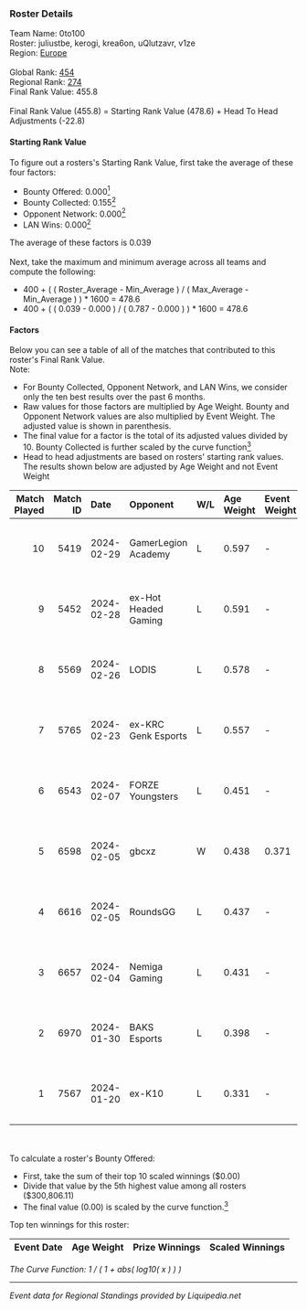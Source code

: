 ### Roster Details<br />
Team Name: 0to100<br />
Roster: juliustbe, kerogi, krea6on, uQlutzavr, v1ze<br />
Region: [Europe]( ../standings_europe.md)<br />
<br />
Global Rank: [454](../standings_global.md)<br />
Regional Rank: [274]( ../standings_europe.md)<br />
Final Rank Value:  455.8<br />
<br />
Final Rank Value (455.8) = Starting Rank Value (478.6) + Head To Head Adjustments (-22.8)<br />

#### Starting Rank Value<br />
To figure out a rosters's Starting Rank Value, first take the average of these four factors:<br />
- Bounty Offered: 0.000[<sup>1</sup>](#table2)
- Bounty Collected: 0.155[<sup>2</sup>](#table1)
- Opponent Network: 0.000[<sup>2</sup>](#table1)
- LAN Wins: 0.000[<sup>2</sup>](#table1)

The average of these factors is 0.039<br />
<br />
Next, take the maximum and minimum average across all teams and compute the following:<br />
- 400 + ( ( Roster_Average - Min_Average ) / ( Max_Average - Min_Average ) ) * 1600 = 478.6
- 400 + ( ( 0.039 - 0.000 ) / ( 0.787 - 0.000 ) ) * 1600 = 478.6


#### Factors<br />
Below you can see a table of all of the matches that contributed to this roster's Final Rank Value.<br />
Note:<br />

- For Bounty Collected, Opponent Network, and LAN Wins, we consider only the ten best results over the past 6 months.
- Raw values for those factors are multiplied by Age Weight. Bounty and Opponent Network values are also multiplied by Event Weight. The adjusted value is shown in parenthesis.
- The final value for a factor is the total of its adjusted values divided by 10. Bounty Collected is further scaled by the curve function[<sup>3</sup>](#curveFunction)
- Head to head adjustments are based on rosters' starting rank values. The results shown below are adjusted by Age Weight and not Event Weight
<span id="table1"></span><br />


| Match Played | Match ID | Date       | Opponent             | W/L | Age Weight | Event Weight | Bounty Collected | Opponent Network | LAN Wins  | H2H Adj. | Roster                                      |
| -: | -: | :- | :- | :- | :- | :- | :- | :- | :- | -: | :- |
|           10 |     5419 | 2024-02-29 | GamerLegion Academy  | L   | 0.597      | -            | -                | -                | -         |    -2.43 | juliustbe, kerogi, krea6on, uQlutzavr, v1ze |
|            9 |     5452 | 2024-02-28 | ex-Hot Headed Gaming | L   | 0.591      | -            | -                | -                | -         |    -7.44 | juliustbe, kerogi, krea6on, uQlutzavr, v1ze |
|            8 |     5569 | 2024-02-26 | LODIS                | L   | 0.578      | -            | -                | -                | -         |    -5.27 | juliustbe, kerogi, krea6on, uQlutzavr, v1ze |
|            7 |     5765 | 2024-02-23 | ex-KRC Genk Esports  | L   | 0.557      | -            | -                | -                | -         |    -3.96 | juliustbe, kerogi, krea6on, uQlutzavr, v1ze |
|            6 |     6543 | 2024-02-07 | FORZE Youngsters     | L   | 0.451      | -            | -                | -                | -         |    -3.50 | kelieN, matusik, spirit, sstiNiX, yoshi     |
|            5 |     6598 | 2024-02-05 | gbcxz                | W   | 0.438      | 0.371        | 0.000 (0.000)    | 0.003 (0.001)    | 0 (0.000) |     9.06 | AxM, gonk, Najsuuuu, next1me, smooho        |
|            4 |     6616 | 2024-02-05 | RoundsGG             | L   | 0.437      | -            | -                | -                | -         |    -4.30 | Kollo, LYNXi, m0n0xx, p12, Welho            |
|            3 |     6657 | 2024-02-04 | Nemiga Gaming        | L   | 0.431      | -            | -                | -                | -         |    -0.19 | juliustbe, kerogi, krea6on, uQlutzavr, v1ze |
|            2 |     6970 | 2024-01-30 | BAKS Esports         | L   | 0.398      | -            | -                | -                | -         |    -3.73 | juliustbe, kerogi, krea6on, uQlutzavr, v1ze |
|            1 |     7567 | 2024-01-20 | ex-K10               | L   | 0.331      | -            | -                | -                | -         |    -1.03 | juliustbe, kerogi, krea6on, uQlutzavr, v1ze |

<br />
<span id="table2"></span><br />
To calculate a roster's Bounty Offered:<br />

- First, take the sum of their top 10 scaled winnings ($0.00)
- Divide that value by the 5th highest value among all rosters ($300,806.11)
- The final value (0.00) is scaled by the curve function.[<sup>3</sup>](#curveFunction)

Top ten winnings for this roster:<br />

| Event Date | Age Weight | Prize Winnings | Scaled Winnings |
| :- | -: | :- | :- |


<span id="curveFunction"></span>_The Curve Function: 1 / ( 1 + abs( log10( x ) ) )_<br />

---
_Event data for Regional Standings provided by Liquipedia.net_<br />
